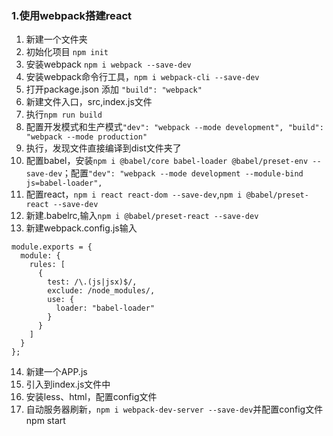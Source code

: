 ### 1.使用webpack搭建react


1. 新建一个文件夹
2. 初始化项目 `npm init`
3. 安装webpack `npm i webpack --save-dev`
4. 安装webpack命令行工具，`npm i webpack-cli --save-dev`
5. 打开package.json 添加 `"build": "webpack"`
6. 新建文件入口，src,index.js文件
7. 执行`npm run build`
8. 配置开发模式和生产模式`"dev": "webpack --mode development",
               "build": "webpack --mode production"`
9. 执行，发现文件直接编译到dist文件夹了
10. 配置babel，安装`npm i @babel/core babel-loader @babel/preset-env --save-dev`；配置`"dev": "webpack --mode development --module-bind js=babel-loader",`
11. 配置react，`npm i react react-dom --save-dev`,`npm i @babel/preset-react --save-dev`
12. 新建.babelrc,输入`npm i @babel/preset-react --save-dev`
13. 新建webpack.config.js输入
```
module.exports = {
  module: {
    rules: [
      {
        test: /\.(js|jsx)$/,
        exclude: /node_modules/,
        use: {
          loader: "babel-loader"
        }
      }
    ]
  }
};
```
14. 新建一个APP.js
15. 引入到index.js文件中
16. 安装less、html，配置config文件
17. 自动服务器刷新，`npm i webpack-dev-server --save-dev`并配置config文件npm start 
